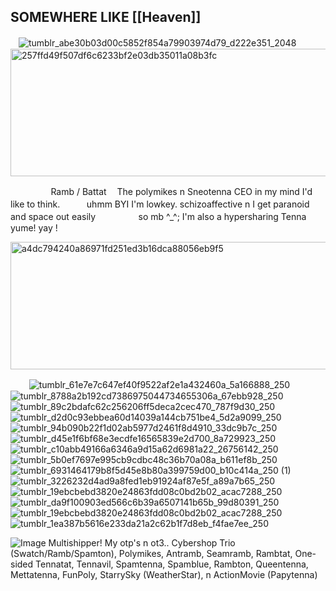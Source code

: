 ## SOMEWHERE LIKE [[Heaven]]
ㅤ![tumblr_abe30b03d00c5852f854a79903974d79_d222e351_2048](https://github.com/user-attachments/assets/6a8369a6-42a4-44ab-a59f-218cbd8977f7)
<img width="1280" height="204" alt="257ffd49f507df6c6233bf2e03db35011a08b3fc" src="https://github.com/user-attachments/assets/81af8c93-340c-4bc8-8942-191251f969de" />

ㅤㅤㅤㅤㅤRamb / Battat 
ㅤThe polymikes n Sneotenna CEO in my mind I'd like to think.
ㅤㅤㅤuhmm BYI I'm lowkey. schizoaffective n I get paranoid and space out easily
ㅤㅤㅤㅤㅤso mb ^_^; I'm also a hypersharing Tenna yume!  yay !

<img width="1280" height="204" alt="a4dc794240a86971fd251ed3b16dca88056eb9f5" src="https://github.com/user-attachments/assets/1b958e43-c1fa-4ef3-adcd-179d5b820445" />

ㅤ
ㅤ![tumblr_61e7e7c647ef40f9522af2e1a432460a_5a166888_250](https://github.com/user-attachments/assets/b948befe-13e5-4154-bfb9-735cf593d638) ![tumblr_8788a2b192cd7386975044734655306a_67ebb928_250](https://github.com/user-attachments/assets/e10cec06-f50f-438c-aff9-60c3552517ab) ![tumblr_89c2bdafc62c256206ff5deca2cec470_787f9d30_250](https://github.com/user-attachments/assets/eac01b61-0424-4c13-b61b-a430f5af0ffe) ![tumblr_d2d0c93ebbea60d14039a144cb751be4_5d2a9099_250](https://github.com/user-attachments/assets/27614b21-fb6f-472f-bcda-244cf889ae79) ![tumblr_94b090b22f1d02ab5977d2461f8d4910_33dc9b7c_250](https://github.com/user-attachments/assets/03aeca43-5708-4a68-8370-f932a9cf81c3) ![tumblr_d45e1f6bf68e3ecdfe16565839e2d700_8a729923_250](https://github.com/user-attachments/assets/a17750e3-5420-4d95-9809-53e97cea701c) ![tumblr_c10abb49166a6346a9d15a62d6981a22_26756142_250](https://github.com/user-attachments/assets/eab16748-25c2-4235-b115-ff8ec116b90c) ![tumblr_5b0ef7697e995cb9cdbc48c36b70a08a_b611ef8b_250](https://github.com/user-attachments/assets/c82186a8-1c51-4ffa-8926-7da43142b010) ![tumblr_6931464179b8f5d45e8b80a399759d00_b10c414a_250 (1)](https://github.com/user-attachments/assets/3f1dd926-55ac-4663-8d31-630fb855a249) ![tumblr_3226232d4ad9a8fed1eb91924af87e5f_a89a7b65_250](https://github.com/user-attachments/assets/443691b7-98d5-4fec-a82d-9c3431e367c4) ![tumblr_19ebcbebd3820e24863fdd08c0bd2b02_acac7288_250](https://github.com/user-attachments/assets/35fb2aad-3ded-42ba-a6c2-fbb5cf7ff40d) ![tumblr_da9f100903ed566c6b39a6507141b65b_99d80391_250](https://github.com/user-attachments/assets/540fb842-03cf-4321-9d0c-795a522fb8c7) ![tumblr_19ebcbebd3820e24863fdd08c0bd2b02_acac7288_250](https://github.com/user-attachments/assets/551f0e20-cda9-4a23-9f03-68dc9d134fa7) ![tumblr_1ea387b5616e233da21a2c62b1f7d8eb_f4fae7ee_250](https://github.com/user-attachments/assets/3e863802-3c01-4909-a89a-4d0c10a99062)

![Image](https://github.com/user-attachments/assets/6d463f4f-1c85-4d05-a239-715431db9b12)
Multishipper! My otp's n ot3.. Cybershop Trio (Swatch/Ramb/Spamton), Polymikes, Antramb, Seamramb, Rambtat, One-sided Tennatat, Tennavil, Spamtenna, Spamblue, Rambton, Queentenna, Mettatenna, FunPoly, StarrySky (WeatherStar), n ActionMovie (Papytenna)
